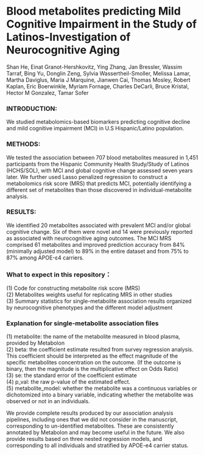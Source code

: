 # Blood metabolites predicting Mild Cognitive Impairment in the Study of Latinos-Investigation of Neurocognitive Aging

Shan He, Einat Granot-Hershkovitz, Ying Zhang, Jan Bressler, Wassim Tarraf, Bing Yu, Donglin Zeng, Sylvia Wassertheil-Smoller, Melissa Lamar, Martha Daviglus, Maria J Marquine, Jianwen Cai, Thomas Mosley, Robert Kaplan, Eric Boerwinkle, Myriam Fornage, Charles DeCarli, Bruce Kristal, Hector M Gonzalez, Tamar Sofer

### INTRODUCTION: 
We studied metabolomics-based biomarkers predicting cognitive decline and mild cognitive impairment (MCI) in U.S Hispanic/Latino population.

### METHODS: 
We tested the association between 707 blood metabolites measured in 1,451 participants from the Hispanic Community Health Study/Study of Latinos (HCHS/SOL), with MCI and global cognitive change assessed seven years later. We further used Lasso penalized regression to construct a metabolomics risk score (MRS) that predicts MCI, potentially identifying a different set of metabolites than those discovered in individual-metabolite analysis.  

### RESULTS: 
We identified 20 metabolites associated with prevalent MCI and/or global cognitive change. Six of them were novel and 14 were previously reported as associated with neurocognitive aging outcomes. The MCI MRS comprised 61 metabolites and improved prediction accuracy from 84% (minimally adjusted model) to 89% in the entire dataset and from 75% to 87% among APOE-ε4 carriers.

### What to expect in this repository：
(1) Code for constructing metabolite risk score (MRS)<br/>
(2) Metabolites weights useful for replicating MRS in other studies<br/>
(3) Summary statistics for single-metabolite association results organized by neurocognitive phenotypes and the different model adjustment <br/>

### Explanation for single-metabolite association files
(1) metabolite: the name of the metabolite measured in blood plasma, provided by Metabolon <br/>
(2) beta: the coefficient estimate resulted from survey regression analysis. This coefficient should be interpreted as the effect magnitude of the specific metabolites concentration on the outcome. (If the outcome is binary, then the magnitude is the multiplicative effect on Odds Ratio) <br/>
(3) se: the standard error of the coefficient estimate <br/>
(4) p_val: the raw p-value of the estimated effect. <br/> 
(5) metabolite_model: whether the metabolite was a continuous variables or dichotomized into a binary variable, indicating whether the metabolite was observed or not in an individuals. <br/> 

We provide complete results produced by our association analysis pipelines, including ones that we did not consider in the manuscript, corresponding to un-identified metabolites. These are consistently annotated by Metabolon and may become useful in the future. We also provide results based on three nested regression models, and corresponding to all individuals and stratified by APOE-e4 carrier status.



